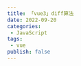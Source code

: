 ```yaml
---
title: 「vue3」diff算法
date: 2022-09-20
categories:
 - JavaScript
tags:
 - vue
publish: false
---
```



